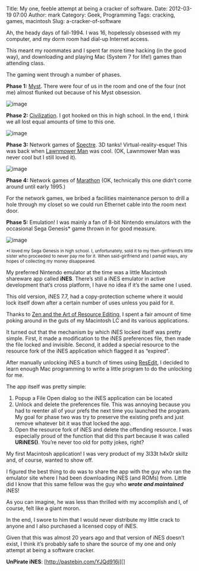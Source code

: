 Title: My one, feeble attempt at being a cracker of software.
Date: 2012-03-19 07:00
Author: mark
Category: Geek, Programming
Tags: cracking, games, macintosh
Slug: a-cracker-of-software

Ah, the heady days of fall-1994. I was 16, hopelessly obsessed with my
computer, and my dorm room had dial-up Internet access.

This meant my roommates and I spent far more time hacking (in the good
way), and downloading and playing Mac (System 7 for life!) games than
attending class.

The gaming went through a number of phases.

**Phase 1:** [Myst][]. There were four of us in the room and one of the
four (not me) almost flunked out because of his Myst obsession.

![image][]

**Phase 2:** [Civilization][]. I got hooked on this in high school. In
the end, I think we all lost equal amounts of time to this one.

![image][1]

**Phase 3:** Network games of [Spectre][]. 3D tanks!
Virtual-reality-esque! This was back when [Lawnmower Man][] was cool.
(OK, Lawnmower Man was never cool but I still loved it).

![image][2]

**Phase 4:** Network games of [Marathon][] (OK, technically this one
didn’t come around until early 1995.)

For the network games, we bribed a facilities maintenance person to
drill a hole through my closet so we could run Ethernet cable into the
room next door.

**Phase 5:** Emulation! I was mainly a fan of 8-bit Nintendo emulators
with the occasional Sega Genesis\* game thrown in for good measure.

![image][3]

<small>\*I loved my Sega Genesis in high school. I, unfortunately, sold
it to my then-girlfriend’s little sister who proceeded to never pay me
for it. When said-girlfriend and I parted ways, any hopes of collecting
my money disappeared.</small>

My preferred Nintendo emulator at the time was a little Macintosh
shareware app called **iNES**. There’s still a iNES emulator in active
development that’s cross platform, I have no idea if it’s the same one I
used.

This old version, iNES 7.7, had a copy-protection scheme where it would
lock itself down after a certain number of uses unless you paid for it.

Thanks to [Zen and the Art of Resource Editing][], I spent a fair amount
of time poking around in the guts of my Macintosh LC and its various
applications.

It turned out that the mechanism by which iNES locked itself was pretty
simple. First, it made a modification to the iNES preferences file, then
made the file locked and invisible. Second, it added a special resource
to the resource fork of the iNES application which flagged it as
“expired".

After manually unlocking iNES a bunch of times using [ResEdit][], I
decided to learn enough Mac programming to write a little program to do
the unlocking for me.

The app itself was pretty simple:

1.  Popup a File Open dialog so the iNES application can be located
2.  Unlock and delete the preferences file. This was annoying because
    you had to reenter all of your prefs the next time you launched the
    program. My goal for phase two was try to preserve the existing
    prefs and just remove whatever bit it was that locked the app.
3.  Open the resource fork of iNES and delete the offending resource. I
    was especially proud of the function that did this part because it
    was called **URiNES()**. You’re never too old for potty jokes,
    right?


My first Macintosh application! I was very product of my 3l33t h4x0r
skillz and, of course, wanted to show off.

I figured the best thing to do was to share the app with the guy who ran
the emulator site where I had been downloading iNES (and ROMs) from.
Little did I know that this same fellow was the guy who ***wrote and
maintained*** iNES!

As you can imagine, he was less than thrilled with my accomplish and I,
of course, felt like a giant moron.

In the end, I swore to him that I would never distribute my little crack
to anyone and I also purchased a licensed copy of iNES.

Given that this was almost 20 years ago and that version of iNES doesn’t
exist, I think it’s probably safe to share the source of my one and only
attempt at being a software cracker.

**UnPirate iNES**: [http://pastebin.com/YJQd916j][]

  [Myst]: http://en.wikipedia.org/wiki/Myst
  [image]: http://i.imgur.com/8bg5Y.png
  [Civilization]: http://en.wikipedia.org/wiki/Civilization_(video_game)
  [1]: http://i.imgur.com/cqRnV.jpg
  [Spectre]: http://en.wikipedia.org/wiki/Spectre_(video_game)
  [Lawnmower Man]: http://www.imdb.com/title/tt0104692/
  [2]: http://i.imgur.com/pyXhu.jpg
  [Marathon]: http://en.wikipedia.org/wiki/Marathon_(video_game)
  [3]: http://i.imgur.com/46vz0.jpg
  [Zen and the Art of Resource Editing]: http://www.amazon.com/Zen-Art-Resource-Editing-Resedit/dp/1568302444/ref=sr_1_2?ie=UTF8&qid=1331921782&sr=8-2
  [ResEdit]: http://en.wikipedia.org/wiki/ResEdit
  [http://pastebin.com/YJQd916j]: http://pastebin.com/YJQd916j
